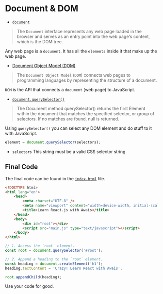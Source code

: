 # Document & DOM

- [`document`](https://developer.mozilla.org/en-US/docs/Web/API/Document)

> The `Document` interface represents any web page loaded in the browser and serves as an entry point into the web page's content, which is the DOM tree.

Any web page is a `document`. It has all the `elements` inside it that make up the web page.

- [Document Object Model (DOM)](https://developer.mozilla.org/en-US/docs/Web/API/Document_Object_Model)

> The `Document Object Model` (`DOM`) connects web pages to programming languages by representing the structure of a document.

`DOM` is the API that connects a `document` (web page) to JavaScript.

- [`document.querySelector()`](https://developer.mozilla.org/en-US/docs/Web/API/Document/querySelector)

> The Document method querySelector() returns the first Element within the document that matches the specified selector, or group of selectors. If no matches are found, null is returned.

Using `querySelector()` you can select any DOM element and do stuff to it with JavaScript.

```js
element = document.querySelector(selectors);
```

- `selectors` This string must be a valid CSS selector string.

## Final Code

The final code can be found in the [`index.html`](./index.html) file.

```html
<!DOCTYPE html>
<html lang="en">
	<head>
		<meta charset="UTF-8" />
		<meta name="viewport" content="width=device-width, initial-scale=1.0" />
		<title>Learn React.js with Awais</title>
	</head>
	<body>
		<div id="root"></div>
		<script src="main.js" type="text/javascript"></script>
	</body>
</html>
```

```js
// 1. Access the `root` element.
const root = document.querySelector('#root');

// 2. Append a heading to the `root` element.
const heading = document.createElement('h1');
heading.textContent = 'Crazy! Learn React with Awais';

root.appendChild(heading);
```

Use your code for good.

